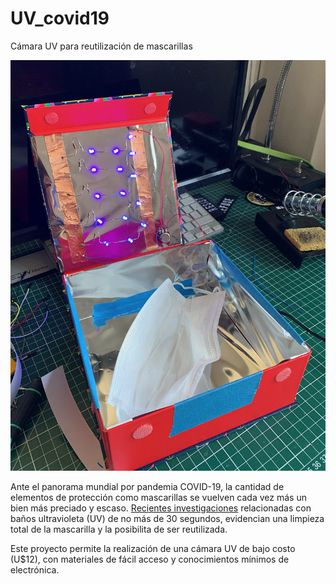 # UV_covid19
Cámara UV para reutilización de mascarillas

![GitHub Logo](img/00.jpeg)

Ante el panorama mundial por pandemia COVID-19, la cantidad de elementos de protección como mascarillas se vuelven cada vez más un bien más preciado y escaso. [Recientes investigaciones](https://www.register-herald.com/region/seti-s-violeds-technology-proves-99-9-sterilization-of-coronavirus-covid-19-in-30-seconds/article_eb3bed40-35ed-5b56-b1a2-b16c40895c4c.html
) relacionadas con baños ultravioleta (UV) de no más de 30 segundos, evidencian una limpieza total de la mascarilla y la posibilita de ser reutilizada.

Este proyecto permite la realización de una cámara UV de bajo costo (U$12), con materiales de fácil acceso y conocimientos mínimos de electrónica.
